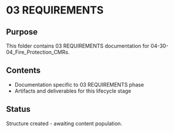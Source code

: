 # 03 REQUIREMENTS

## Purpose
This folder contains 03 REQUIREMENTS documentation for 04-30-04_Fire_Protection_CMRs.

## Contents
- Documentation specific to 03 REQUIREMENTS phase
- Artifacts and deliverables for this lifecycle stage

## Status
Structure created - awaiting content population.
